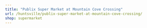```yaml
---
title: "Publix Super Market at Mountain Cove Crossing"
url: /huntsville/publix-super-market-at-mountain-cove-crossing/
shop: supermarket
---
```

